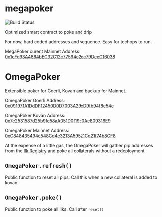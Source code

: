 # megapoker
![Build Status](https://github.com/makerdao/megapoker/actions/workflows/.github/workflows/tests.yaml/badge.svg?branch=master)

Optimized smart contract to poke and drip

For now, hard coded addresses and sequence. Easy for techops to run.

MegaPoker curent Mainnet Address: [0x1cFd93A4864bEC32C12c77594c2ec79DeeC16038](https://etherscan.io/address/0x1cFd93A4864bEC32C12c77594c2ec79DeeC16038#code)

# OmegaPoker

Extensible poker for Goerli, Kovan and backup for Mainnet.

OmegaPoker Goerli Address: [0x091971A1DdDF12450D0D7003A29cD9fb94f8e54c](https://goerli.etherscan.io/address/0x091971a1dddf12450d0d7003a29cd9fb94f8e54c#code)

OmegaPoker Kovan Address: [0x7e2531587d25b9fc58aA051D0f19c0Ae809316E9](https://kovan.etherscan.io/address/0x7e2531587d25b9fc58aa051d0f19c0ae809316e9#code)

OmegaPoker Mainnet Address: [0xC848435494c548Cd4e3213A59521Cd21f74b8CF8](https://etherscan.io/address/0xC848435494c548Cd4e3213A59521Cd21f74b8CF8#code)

At the expense of a little gas, the OmegaPoker will gather pip addresses from the [Ilk Registry](https://github.com/makerdao/ilk-registry) and poke all collaterals without a redeployment.

## `OmegaPoker.refresh()`

Public function to reset all pips. Call this when a new collateral is added to kovan.

## `OmegaPoker.poke()`

Public function to poke all ilks. Call after `reset()`
